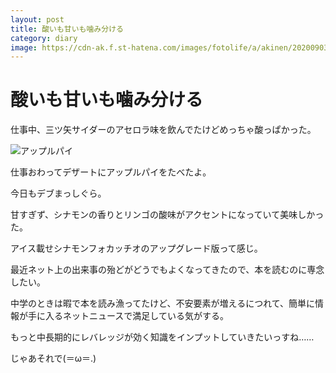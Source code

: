 ```yaml
---
layout: post
title: 酸いも甘いも噛み分ける
category: diary
image: https://cdn-ak.f.st-hatena.com/images/fotolife/a/akinen/20200903/20200903191508.jpg
---
```


# 酸いも甘いも噛み分ける

仕事中、三ツ矢サイダーのアセロラ味を飲んでたけどめっちゃ酸っぱかった。

<img src="https://cdn-ak.f.st-hatena.com/images/fotolife/a/akinen/20200903/20200903191508.jpg" alt="アップルパイ">

仕事おわってデザートにアップルパイをたべたよ。

今日もデブまっしぐら。

甘すぎず、シナモンの香りとリンゴの酸味がアクセントになっていて美味しかった。

アイス載せシナモンフォカッチオのアップグレード版って感じ。

最近ネット上の出来事の殆どがどうでもよくなってきたので、本を読むのに専念したい。

中学のときは暇で本を読み漁ってたけど、不安要素が増えるにつれて、簡単に情報が手に入るネットニュースで満足している気がする。

もっと中長期的にレバレッジが効く知識をインプットしていきたいっすね……




じゃあそれで(＝ω＝.)